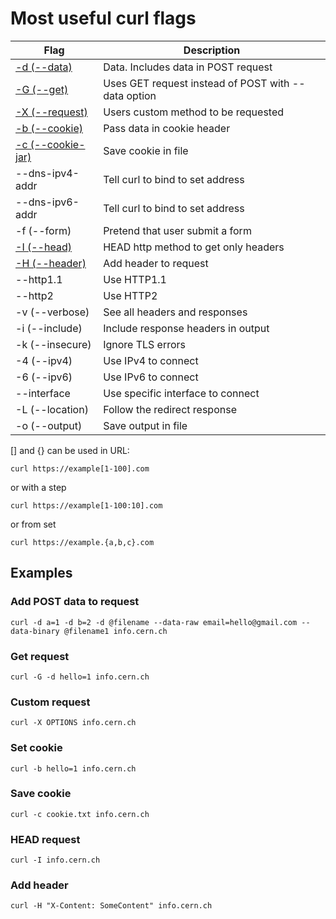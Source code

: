 # Most useful curl flags

|Flag|Description|
|--|--|
|[-d (--data)](#add-post-data-to-request)|Data. Includes data in POST request|
|[-G (--get)](#get-request)|Uses GET request instead of POST with --data option|
|[-X (--request)](#custom-request)|Users custom method to be requested|
|[-b (--cookie)](#set-cookie)|Pass data in cookie header|
|[-c (--cookie-jar)](#save-cookie)|Save cookie in file|
|--dns-ipv4-addr|Tell curl to bind to set address|
|--dns-ipv6-addr|Tell curl to bind to set address|
|-f (--form)|Pretend that user submit a form|
|[-I (--head)](#head-request)|HEAD http method to get only headers|
|[-H (--header)](#add-header)|Add header to request|
|--http1.1|Use HTTP1.1|
|--http2|Use HTTP2|
|-v (--verbose)|See all headers and responses|
|-i (--include)|Include response headers in output|
|-k (--insecure)|Ignore TLS errors|
|-4 (--ipv4)|Use IPv4 to connect|
|-6 (--ipv6)|Use IPv6 to connect|
|--interface |Use specific interface to connect|
|-L (--location)|Follow the redirect response|
|-o (--output)|Save output in file|

[] and {} can be used in URL:

`curl https://example[1-100].com`

or with a step

`curl https://example[1-100:10].com`

or from set

`curl https://example.{a,b,c}.com`

## Examples

### Add POST data to request

`curl -d a=1 -d b=2 -d @filename --data-raw email=hello@gmail.com --data-binary @filename1 info.cern.ch`

### Get request

`curl -G -d hello=1 info.cern.ch`

### Custom request

`curl -X OPTIONS info.cern.ch`

### Set cookie

`curl -b hello=1 info.cern.ch`

### Save cookie

`curl -c cookie.txt info.cern.ch`

### HEAD request

`curl -I info.cern.ch`

### Add header

`curl -H "X-Content: SomeContent" info.cern.ch`